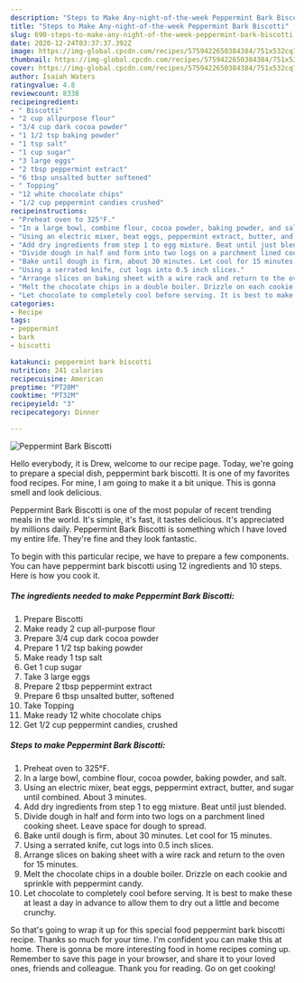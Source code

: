```yaml
---
description: "Steps to Make Any-night-of-the-week Peppermint Bark Biscotti"
title: "Steps to Make Any-night-of-the-week Peppermint Bark Biscotti"
slug: 690-steps-to-make-any-night-of-the-week-peppermint-bark-biscotti
date: 2020-12-24T03:37:37.392Z
image: https://img-global.cpcdn.com/recipes/5759422650384384/751x532cq70/peppermint-bark-biscotti-recipe-main-photo.jpg
thumbnail: https://img-global.cpcdn.com/recipes/5759422650384384/751x532cq70/peppermint-bark-biscotti-recipe-main-photo.jpg
cover: https://img-global.cpcdn.com/recipes/5759422650384384/751x532cq70/peppermint-bark-biscotti-recipe-main-photo.jpg
author: Isaiah Waters
ratingvalue: 4.8
reviewcount: 8338
recipeingredient:
- " Biscotti"
- "2 cup allpurpose flour"
- "3/4 cup dark cocoa powder"
- "1 1/2 tsp baking powder"
- "1 tsp salt"
- "1 cup sugar"
- "3 large eggs"
- "2 tbsp peppermint extract"
- "6 tbsp unsalted butter softened"
- " Topping"
- "12 white chocolate chips"
- "1/2 cup peppermint candies crushed"
recipeinstructions:
- "Preheat oven to 325°F."
- "In a large bowl, combine flour, cocoa powder, baking powder, and salt."
- "Using an electric mixer, beat eggs, peppermint extract, butter, and sugar until combined. About 3 minutes."
- "Add dry ingredients from step 1 to egg mixture. Beat until just blended."
- "Divide dough in half and form into two logs on a parchment lined cooking sheet. Leave space for dough to spread."
- "Bake until dough is firm, about 30 minutes. Let cool for 15 minutes."
- "Using a serrated knife, cut logs into 0.5 inch slices."
- "Arrange slices on baking sheet with a wire rack and return to the oven for 15 minutes."
- "Melt the chocolate chips in a double boiler. Drizzle on each cookie and sprinkle with peppermint candy."
- "Let chocolate to completely cool before serving. It is best to make these at least a day in advance to allow them to dry out a little and become crunchy."
categories:
- Recipe
tags:
- peppermint
- bark
- biscotti

katakunci: peppermint bark biscotti 
nutrition: 241 calories
recipecuisine: American
preptime: "PT20M"
cooktime: "PT32M"
recipeyield: "3"
recipecategory: Dinner

---
```



![Peppermint Bark Biscotti](https://img-global.cpcdn.com/recipes/5759422650384384/751x532cq70/peppermint-bark-biscotti-recipe-main-photo.jpg)

Hello everybody, it is Drew, welcome to our recipe page. Today, we're going to prepare a special dish, peppermint bark biscotti. It is one of my favorites food recipes. For mine, I am going to make it a bit unique. This is gonna smell and look delicious.



Peppermint Bark Biscotti is one of the most popular of recent trending meals in the world. It's simple, it's fast, it tastes delicious. It's appreciated by millions daily. Peppermint Bark Biscotti is something which I have loved my entire life. They're fine and they look fantastic.


To begin with this particular recipe, we have to prepare a few components. You can have peppermint bark biscotti using 12 ingredients and 10 steps. Here is how you cook it.

<!--inarticleads1-->

##### The ingredients needed to make Peppermint Bark Biscotti:

1. Prepare  Biscotti
1. Make ready 2 cup all-purpose flour
1. Prepare 3/4 cup dark cocoa powder
1. Prepare 1 1/2 tsp baking powder
1. Make ready 1 tsp salt
1. Get 1 cup sugar
1. Take 3 large eggs
1. Prepare 2 tbsp peppermint extract
1. Prepare 6 tbsp unsalted butter, softened
1. Take  Topping
1. Make ready 12 white chocolate chips
1. Get 1/2 cup peppermint candies, crushed




<!--inarticleads2-->

##### Steps to make Peppermint Bark Biscotti:

1. Preheat oven to 325°F.
1. In a large bowl, combine flour, cocoa powder, baking powder, and salt.
1. Using an electric mixer, beat eggs, peppermint extract, butter, and sugar until combined. About 3 minutes.
1. Add dry ingredients from step 1 to egg mixture. Beat until just blended.
1. Divide dough in half and form into two logs on a parchment lined cooking sheet. Leave space for dough to spread.
1. Bake until dough is firm, about 30 minutes. Let cool for 15 minutes.
1. Using a serrated knife, cut logs into 0.5 inch slices.
1. Arrange slices on baking sheet with a wire rack and return to the oven for 15 minutes.
1. Melt the chocolate chips in a double boiler. Drizzle on each cookie and sprinkle with peppermint candy.
1. Let chocolate to completely cool before serving. It is best to make these at least a day in advance to allow them to dry out a little and become crunchy.




So that's going to wrap it up for this special food peppermint bark biscotti recipe. Thanks so much for your time. I'm confident you can make this at home. There is gonna be more interesting food in home recipes coming up. Remember to save this page in your browser, and share it to your loved ones, friends and colleague. Thank you for reading. Go on get cooking!
